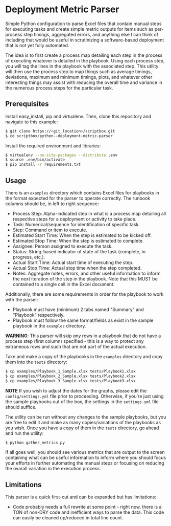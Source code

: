 # Deployment Metric Parser

Simple Python configuration to parse Excel files that contain manual steps for executing tasks and
create simple metric outputs for items such as per-process step timings, aggregated errors, and
anything else I can think of including that would be useful in scrutinizing a software-based
deployment that is not yet fully automated.

The idea is to first create a process map detailing each step in the process of executing whatever
is detailed in the playbook. Using each process step, you will tag the lines in the playbook with
the associated step. This utility will then use the process step to map things such as average
timings, deviations, maximum and minimum timings, plots, and whatever other interesting things
may assist with reducing the overall time and variance in the numerous process steps for the
particular task.

## Prerequisites

Install easy_install, pip and virtualenv. Then, clone this repository and navigate to this example:

```bash
$ git clone https://<git_location>/scriptbox.git
$ cd scriptbox/python--deployment-metric-parser
```

Install the required environment and libraries:

```bash
$ virtualenv --no-site-packages --distribute .env
$ source .env/bin/activate
$ pip install -r requirements.txt
```

## Usage

There is an `examples` directory which contains Excel files for playbooks in the format expected
for the parser to operate correctly. The runbook columns should be, in left to right sequence:

* Process Step: Alpha-indicated step in what is a process map detailing all respective steps
for a deployment or activity to take place.
* Task: Numerical/sequence for identification of specific task.
* Step: Command or item to execute.
* Estimated Start Time: When the step is estimated to be kicked off.
* Estimated Stop Time: When the step is estimated to complete.
* Assignee: Person assigned to execute the task.
* Status: String-based indicator of state of the task (complete, in progress, etc.).
* Actual Start Time: Actual start time of executing the step.
* Actual Stop Time: Actual stop time when the step completed.
* Notes: Aggregate notes, errors, and other useful information to inform the next iteration of
the step in the playbook. Note that this MUST be contained to a single cell in the Excel document.

Additionally, there are some requirements in order for the playbook to work with the parser:

* Playbook must have (minimum) 2 tabs named "Summary" and "Playbook" respectively.
* Playbook must follow the same format/fields as exist in the sample playbook in the `examples`
directory.

**WARNING**: This parser will skip *any* rows in a playbook that do not have a process step (first
column) specified - this is a way to protect any extraneous rows and such that are not part of the
actual execution.

Take and make a copy of the playbooks in the `examples` directory and copy them into the `tests`
directory:

```bash
$ cp examples/Playbook_1_Sample.xlsx tests/Playbook1.xlsx
$ cp examples/Playbook_2_Sample.xlsx tests/Playbook2.xlsx
$ cp examples/Playbook_3_Sample.xlsx tests/Playbook3.xlsx
```

**NOTE** If you wish to adjust the dates for the graphs, please edit the `config/settings.yml` file
prior to proceeding. Otherwise, if you're just using the sample playbooks out of the box, the settings
in the `settings.yml` file should suffice.

The utility can be run without any changes to the sample playbooks, but you are free to edit it and
make as many copies/variations of the playbooks as you wish. Once you have a copy of them in the
`tests` directory, go ahead and run the utility:

```bash
$ python gather_metrics.py
```

If all goes well, you should see various metrics that are output to the screen containing what can
be useful information to inform where you should focus your efforts in further automating the manual
steps or focusing on reducing the ovarall variation in the execution process.

## Limitations

This parser is a quick first-cut and can be expanded but has limitations:

* Code probably needs a full rewrite at some point - right now, there is a TON of non-DRY code and
inefficient ways to parse the data. This code can easily be cleaned up/reduced in total line count.
